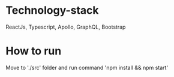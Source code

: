 # Technology-stack

ReactJs, Typescript, Apollo, GraphQL, Bootstrap

# How to run

Move to './src' folder and run command 'npm install && npm start'